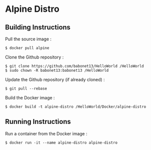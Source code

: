 # Alpine Distro

Building Instructions
-
Pull the source image :
<pre><code>$ docker pull alpine</code></pre>

Clone the Github repository :
<pre><code>$ git clone https://github.com/babonet13/HelloWorld /HelloWorld
$ sudo chown -R babonet13:babonet13 /HelloWorld</code></pre>

Update the Github repository (if already cloned) :
<pre><code>$ git pull --rebase</code></pre>

Build the Docker image :
<pre><code>$ docker build -t alpine-distro /HelloWorld/Docker/alpine-distro</code></pre>

Running Instructions
-
Run a container from the Docker image :
<pre><code>$ docker run -it --name alpine-distro alpine-distro</code></pre>
